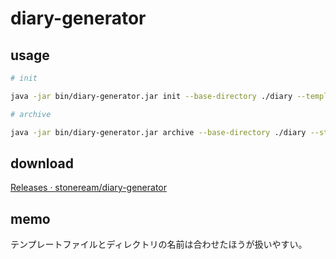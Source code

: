 # diary-generator

## usage

```bash
# init

java -jar bin/diary-generator.jar init --base-directory ./diary --template-path bin/template/diary.md 

# archive

java -jar bin/diary-generator.jar archive --base-directory ./diary --starts-with 2023-01
```

## download

[Releases · stoneream/diary-generator](https://github.com/stoneream/diary-generator/releases)

## memo

テンプレートファイルとディレクトリの名前は合わせたほうが扱いやすい。


